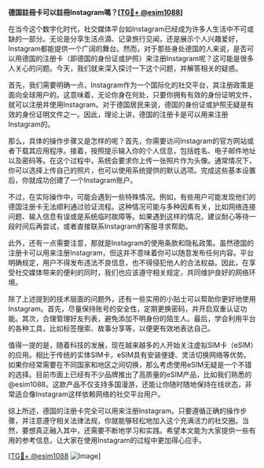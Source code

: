 **德国註冊卡可以註冊Instagram嗎？[[TG💪+ @esim1088](https://t.me/s/esim1088)]**

在当今这个数字化时代，社交媒体平台如Instagram已经成为许多人生活中不可或缺的一部分。无论是分享生活点滴、记录旅行见闻，还是展示个人兴趣爱好，Instagram都能提供一个广阔的舞台。然而，对于那些身处德国的人来说，是否可以用德国的注册卡（即德国的身份证或护照）来注册Instagram呢？这可能是很多人关心的问题。今天，我们就来深入探讨一下这个问题，并解答相关的疑惑。

首先，我们需要明确一点，Instagram作为一个国际化的社交平台，其注册政策是面向全球用户的。这意味着，无论你身在何处，只要你拥有有效的身份证明文件，就可以注册并使用Instagram。对于德国居民来说，德国的身份证或护照无疑是有效的身份证明文件之一。因此，理论上讲，德国的注册卡是可以用来注册Instagram的。

那么，具体的操作步骤又是怎样的呢？首先，你需要访问Instagram的官方网站或者下载其应用程序。接着，按照提示输入你的个人信息，包括姓名、电子邮件地址以及密码等。在这个过程中，系统会要求你上传一张照片作为头像。通常情况下，你可以选择上传自己的照片，也可以使用系统提供的默认选项。完成这些基本设置后，你就成功创建了一个Instagram账户。

不过，在实际操作中，可能会遇到一些特殊情况。例如，有些用户可能发现他们的德国注册卡无法顺利通过验证流程。这种情况可能与多种因素有关，比如网络连接问题、输入信息有误或是系统临时故障等。如果遇到这样的情况，建议耐心等待一段时间后再尝试，或者直接联系Instagram的客服寻求帮助。

此外，还有一点需要注意，那就是Instagram的使用条款和隐私政策。虽然德国的注册卡可以用来注册Instagram，但这并不意味着你可以随意发布任何内容。平台明确规定，用户不得发布违法不良信息，也不得侵犯他人的合法权益。因此，在享受社交媒体带来的便利的同时，我们也应该遵守相关规定，共同维护良好的网络环境。

除了上述提到的技术层面的问题外，还有一些实用的小贴士可以帮助你更好地使用Instagram。首先，尽量保持账号的安全性，定期更换密码，并开启双重认证功能。其次，合理管理好友列表，避免添加不明身份的陌生人。最后，学会利用平台的各种工具，比如标签搜索、故事分享等，以便更有效地表达自己。

值得一提的是，随着科技的发展，现在越来越多的人开始关注虚拟SIM卡（eSIM）的应用。相比于传统的实体SIM卡，eSIM具有安装便捷、灵活切换网络等优势。如果你经常需要在不同国家和地区之间切换，那么考虑使用eSIM无疑是一个不错的选择。目前市面上已经有不少品牌推出了高质量的eSIM产品，比如我们熟悉的@esim1088。这款产品不仅支持多国漫游，还能让你随时随地保持在线状态，非常适合像Instagram这样依赖网络的社交平台用户。

综上所述，德国的注册卡完全可以用来注册Instagram。只要遵循正确的操作步骤，并注意遵守相关法律法规，你就能够轻松地加入这个充满活力的社交圈。当然，要想真正融入其中，还需要不断地学习和实践。希望本文能为大家提供一些有用的参考信息，让大家在使用Instagram的过程中更加得心应手。

[[TG💪+ @esim1088](https://t.me/s/esim1088) ![Image](https://i.postimg.cc/4NQfJmqS/Snipaste-2025-05-13-00-14-12.png)]